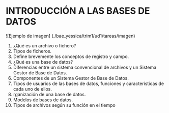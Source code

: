 # INTRODUCCIÓN A LAS BASES DE DATOS

![Ejemplo de imagen] (./bae_yessica/trim1/ud1/tareas/imagen)

1. ¿Qué es un archivo o fichero?
2. Tipos de ficheros.
3. Define brevemente los conceptos de registro y campo.
4. ¿Qué es una base de datos?
5. Diferencias entre un sistema convencional de archivos y un Sistema Gestor de Base de Datos.
6. Componentes de un Sistema Gestor de Base de Datos.
7. Tipos de usuarios de las bases de datos, funciones y características de cada uno de ellos.
8. rganización de una base de datos.
9. Modelos de bases de datos.
10. Tipos de archivos según su función en el tiempo
